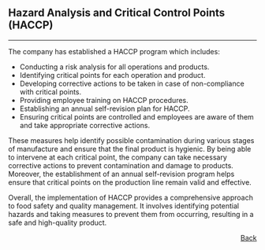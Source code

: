 ## Hazard Analysis and Critical Control Points (HACCP)
---
The company has established a HACCP program which includes:
*	Conducting a risk analysis for all operations and products.
*	Identifying critical points for each operation and product.
*	Developing corrective actions to be taken in case of non-compliance with critical points.
*	Providing employee training on HACCP procedures.
*	Establishing an annual self-revision plan for HACCP.
*	Ensuring critical points are controlled and employees are aware of them and take appropriate corrective actions.


These measures help identify possible contamination during various stages of manufacture and ensure that the final product is hygienic. By being able to intervene at each critical point, the company can take necessary corrective actions to prevent contamination and damage to products.
Moreover, the establishment of an annual self-revision program helps ensure that critical points on the production line remain valid and effective.

Overall, the implementation of HACCP provides a comprehensive approach to food safety and quality management. It involves identifying potential hazards and taking measures to prevent them from occurring, resulting in a safe and high-quality product.

<a class="navlink" href="/food-safe-packaging">Back</a>

<style>
.navlink{
  direction: rtl;
  display: block;
}
</style>